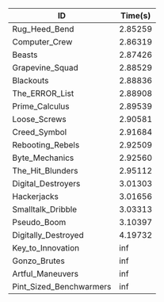 |ID|Time(s)|
|-|-|
|Rug_Heed_Bend|2.85259|
|Computer_Crew|2.86319|
|Beasts|2.87426|
|Grapevine_Squad|2.88529|
|Blackouts|2.88836|
|The_ERROR_List|2.88908|
|Prime_Calculus|2.89539|
|Loose_Screws|2.90581|
|Creed_Symbol|2.91684|
|Rebooting_Rebels|2.92509|
|Byte_Mechanics|2.92560|
|The_Hit_Blunders|2.95112|
|Digital_Destroyers|3.01303|
|Hackerjacks|3.01656|
|Smalltalk_Dribble|3.03313|
|Pseudo_Boom|3.10397|
|Digitally_Destroyed|4.19732|
|Key_to_Innovation|inf|
|Gonzo_Brutes|inf|
|Artful_Maneuvers|inf|
|Pint_Sized_Benchwarmers|inf|
